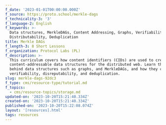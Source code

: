 ```yaml
---
f_date: '2023-01-01T00:00:00.000Z'
f_source: https://proto.school/merkle-dags
f_technicality-3: '3'
f_language-2: English
f_keywords: >-
  Data structures, MerkleDAGs, Content Addressing, Graphs, Verifiability,
  Distributability, Deduplication
title: Merkle DAGs
f_length-3: 8 Short Lessons
f_organization: Protocol Labs (PL)
f_description: >-
  This curriculum covers how content identifiers (CIDs) are used to create
  content-addressable data structures for the distributed web. Learn the theory
  behind data structures such as graphs, and MerkleDAGs, and how they can ensure
  verifiability, disreputability, and deduplication.
slug: merkle-dags-92dc3
f_type: cms/resource-type/tutorial.md
f_topics:
  - cms/resource-topics/storage.md
updated-on: '2023-10-20T15:21:40.334Z'
created-on: '2023-10-20T15:21:40.334Z'
published-on: '2023-10-20T15:22:08.074Z'
layout: '[resources].html'
tags: resources
---
```



